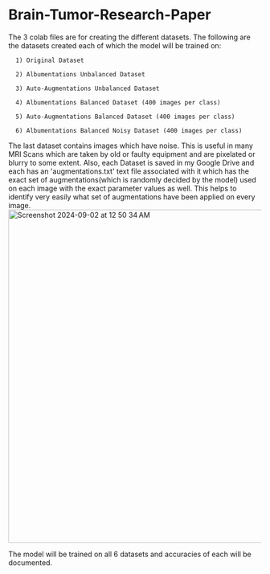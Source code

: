 # Brain-Tumor-Research-Paper
The 3 colab files are for creating the different datasets. The following are the datasets created each of which the model will be trained on:

      1) Original Dataset
      
      2) Albumentations Unbalanced Dataset
      
      3) Auto-Augmentations Unbalanced Dataset
      
      4) Albumentations Balanced Dataset (400 images per class)
      
      5) Auto-Augmentations Balanced Dataset (400 images per class)
      
      6) Albumentations Balanced Noisy Dataset (400 images per class)
      

The last dataset contains images which have noise. This is useful in many MRI Scans which are taken by old or faulty equipment and are pixelated or blurry to some extent.
Also, each Dataset is saved in my Google Drive and each has an 'augmentations.txt' text file associated with it which has the exact set of augmentations(which is randomly decided by the model) used on each image with the exact parameter values as well.
This helps to identify very easily what set of augmentations have been applied on every image.
<img width="663" alt="Screenshot 2024-09-02 at 12 50 34 AM" src="https://github.com/user-attachments/assets/4646c8af-adf2-4a8c-b1c5-9b8f8869ef3d">


The model will be trained on all 6 datasets and accuracies of each will be documented.

